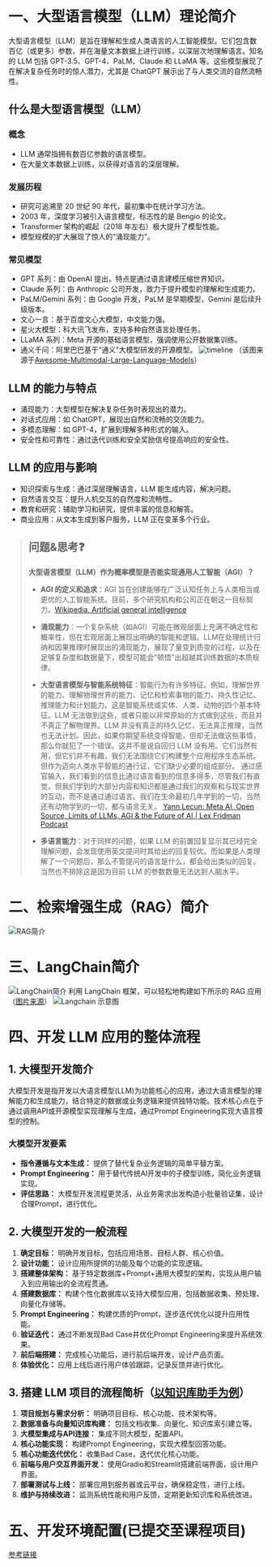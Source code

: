 # 一、大型语言模型（LLM）理论简介 

大型语言模型（LLM）是旨在理解和生成人类语言的人工智能模型。它们包含数百亿（或更多）参数，并在海量文本数据上进行训练，以深层次地理解语言。知名的 LLM 包括 GPT-3.5、GPT-4、PaLM、Claude 和 LLaMA 等。这些模型展现了在解决复杂任务时的惊人潜力，尤其是 ChatGPT 展示出了与人类交流的自然流畅性。

## 什么是大型语言模型（LLM） 

### 概念
- LLM 通常指拥有数百亿参数的语言模型。
- 在大量文本数据上训练，以获得对语言的深层理解。

### 发展历程
- 研究可追溯至 20 世纪 90 年代，最初集中在统计学习方法。
- 2003 年，深度学习被引入语言模型，标志性的是 Bengio 的论文。
- Transformer 架构的崛起（2018 年左右）极大提升了模型性能。
- 模型规模的扩大展现了惊人的“涌现能力”。

### 常见模型
- GPT 系列：由 OpenAI 提出，特点是通过语言建模压缩世界知识。
- Claude 系列：由 Anthropic 公司开发，致力于提升模型的理解和生成能力。
- PaLM/Gemini 系列：由 Google 开发，PaLM 是早期模型，Gemini 是后续升级版本。
- 文心一言：基于百度文心大模型，中文能力强。
- 星火大模型：科大讯飞发布，支持多种自然语言处理任务。
- LLaMA 系列：Meta 开源的基础语言模型，强调使用公开数据集训练。
- 通义千问：阿里巴巴基于“通义”大模型研发的开源模型。
![timeline](https://github.com/FutureUnreal/LLMStarterNotes/blob/main/resources/imgs/timeline.jpg?raw=true)
（该图来源于[Awesome-Multimodal-Large-Language-Models](https://github.com/BradyFU/Awesome-Multimodal-Large-Language-Models?tab=readme-ov-file)）

## LLM 的能力与特点 
- 涌现能力：大型模型在解决复杂任务时表现出的潜力。
- 对话式应用：如 ChatGPT，展现出自然和流畅的交流能力。
- 多模态理解：如 GPT-4，扩展到理解多种形式的输入。
- 安全性和可靠性：通过迭代训练和安全奖励信号提高响应的安全性。

## LLM 的应用与影响 
- 知识探索与生成：通过深层理解语言，LLM 能生成内容，解决问题。
- 自然语言交互：提升人机交互的自然度和流畅性。
- 教育和研究：辅助学习和研究，提供丰富的信息和解答。
- 商业应用：从文本生成到客户服务，LLM 正在变革多个行业。

> ## 问题&思考❓
>
>  **大型语言模型（LLM）作为概率模型是否能实现通用人工智能（AGI）？** 
>
> - **AGI 的定义和追求**：AGI 旨在创建能够在广泛认知任务上与人类相当或更优的人工智能系统。目前，多个研究机构和公司正在朝这一目标努力。[Wikipedia. Artificial general intelligence](https://en.wikipedia.org/wiki/Artificial_general_intelligence)
>
> - **涌现能力**：一个复杂系统（如AGI）可能在微观层面上充满不确定性和概率性，但在宏观层面上展现出明确的智能和逻辑。LLM在处理统计归纳和因果推理时展现出的涌现能力，展现了量变到质变的过程，以及在足够复杂度和数据量下，模型可能会“顿悟”出超越其训练数据的本质规律。
>
> - **大型语言模型与智能系统特征**：智能行为有许多特征。例如，理解世界的能力、理解物理世界的能力、记忆和检索事物的能力、持久性记忆、推理能力和计划能力。这是智能系统或实体、人类、动物的四个基本特征。LLM 无法做到这些，或者只能以非常原始的方式做到这些，而且并不真正了解物理界。LLM 并没有真正的持久记忆，无法真正推理，当然也无法计划。因此，如果你期望系统变得智能，但却无法做这些事情，那么你就犯了一个错误。这并不是说自回归 LLM 没有用。它们当然有用，但它们并不有趣，我们无法围绕它们构建整个应用程序生态系统。但作为迈向人类水平智能的通行证，它们缺少必要的组成部分。
> 通过感官输入，我们看到的信息比通过语言看到的信息多得多，尽管我们有直觉，但我们学到的大部分内容和知识都是通过我们的观察和与现实世界的互动，而不是通过通过语言。我们在生命最初几年学到的一切，当然还有动物学到的一切，都与语言无关。
> [Yann Lecun: Meta AI, Open Source, Limits of LLMs, AGI & the Future of AI | Lex Fridman Podcast](https://link.zhihu.com/?target=https%3A//youtu.be/5t1vTLU7s40%3Ffeature%3Dshared)
> - **多语言能力**：对于同样的问题，如果 LLM 的前置回复显示其已经完全理解问题，会发现使用英文提问时其给出的回复较优。而如果是人类理解了一个问题后，那么不管提问的语言是什么，都会给出类似的回复。当然也不排除这是因为目前 LLM 的参数数量无法达到人脑水平。

# 二、检索增强生成（RAG）简介

![RAG简介](../resources/imgs/C1-RAG.jpg)

# 三、LangChain简介

![LangChain简介](../resources/imgs/C1-LangChain.jpg)
利用 LangChain 框架，可以轻松地构建如下所示的 RAG 应用（[图片来源](https://github.com/chatchat-space/Langchain-Chatchat/blob/master/img/langchain+chatglm.png)）
![Langchain 示意图](../resources/imgs/C1-langchain2.png)

# 四、开发 LLM 应用的整体流程

## 1. 大模型开发简介
大模型开发是指开发以大语言模型(LLM)为功能核心的应用，通过大语言模型的理解能力和生成能力，结合特定的数据或业务逻辑来提供独特功能。技术核心点在于通过调用API或开源模型实现理解与生成，通过Prompt Engineering实现大语言模型的控制。

### 大模型开发要素
- **指令遵循与文本生成：** 提供了替代复杂业务逻辑的简单平替方案。
- **Prompt Engineering：** 用于替代传统AI开发中的子模型训练，简化业务逻辑实现。
- **评估思路：** 大模型开发流程更灵活，从业务需求出发构造小批量验证集，设计合理Prompt，进行优化。

## 2. 大模型开发的一般流程
1. **确定目标：** 明确开发目标，包括应用场景、目标人群、核心价值。
2. **设计功能：** 设计应用所提供的功能及每个功能的实现逻辑。
3. **搭建整体架构：** 基于特定数据库+Prompt+通用大模型的架构，实现从用户输入到应用输出的全流程贯通。
4. **搭建数据库：** 构建个性化数据库以支持大模型应用，包括数据收集、预处理、向量化存储等。
5. **Prompt Engineering：** 构建优质的Prompt，逐步迭代优化以提升应用性能。
6. **验证迭代：** 通过不断发现Bad Case并优化Prompt Engineering来提升系统效果。
7. **前后端搭建：** 完成核心功能后，进行前后端开发，设计产品页面。
8. **体验优化：** 应用上线后进行用户体验跟踪，记录反馈并进行优化。

## 3. 搭建 LLM 项目的流程简析（[以知识库助手为例](https://github.com/logan-zou/Chat_with_Datawhale_langchain)）
1. **项目规划与需求分析：** 明确项目目标、核心功能、技术架构等。
2. **数据准备与向量知识库构建：** 包括文档收集、向量化、知识库索引建立等。
3. **大模型集成与API连接：** 集成不同大模型，配置API。
4. **核心功能实现：** 构建Prompt Engineering，实现大模型回答功能。
5. **核心功能迭代优化：** 收集Bad Case，迭代优化核心功能。
6. **前端与用户交互界面开发：** 使用Gradio和Streamlit搭建前端界面，设计用户界面。
7. **部署测试与上线：** 部署应用到服务器或云平台，确保稳定性，进行上线。
8. **维护与持续改进：** 监测系统性能和用户反馈，定期更新知识库和系统改进。

# 五、开发环境配置(已提交至课程项目)
[参考链接](https://github.com/datawhalechina/llm-universe/blob/main/docs/C1/6.GitHub%20Codespaces%20%E7%9A%84%E5%9F%BA%E6%9C%AC%E4%BD%BF%E7%94%A8%EF%BC%88%E9%80%89%E4%BF%AE%EF%BC%89.md)
